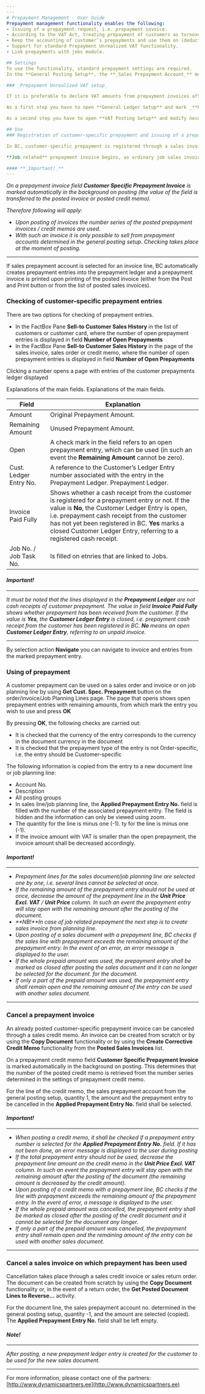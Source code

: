```yaml
---
---
# Prepayment Management - User Guide 
Prepayment management functionality enables the following:
- Issuing of a prepayment request, i.e. prepayment invoice.
- According to the VAT Act, treating prepayment of customers as turnover and subject it to the calculation of VAT.
- Keep the accounting of customer’s prepayments and use them on (deduct from) the main invoices issued to the customer.
- Support for standard Prepayment Unrealized VAT functionality.
- Link prepayments with jobs module.

## Settings
To use the functionality, standard prepayment settings are required. 
In the **General Posting Setup**, the **_Sales Prepayment Account_** must be determined.

### _Prepayment Unrealized VAT setup_

If it is preferable to declare VAT amounts from prepayment invoices after they are paid by customer, then following setup must be made.

As a first step you have to open **General Ledger Setup** and mark _**Prepayment Unrealized VAT**_ as Yes.

As a second step you have to open **VAT Posting Setup** and modify necessary _**VAT Bus. Posting Group**_ and _**VAT Product Posting Group**_ combinations. On sleected combinations you have to define _**Unrealized VAT Type**_ (for an example _Percentage_) and also setup _**Sales VAT Unreal. Account**_.

## Use
### Registration of customer-specific prepayment and issuing of a prepayment invoice

In BC, customer-specific prepayment is registered through a sales invoice. For that, a sales invoice is created for the customer, including the account from the **_Sales Prepayment Account_** column of the general posting setting in its line.

**Job related** prepayment invoice begins, as ordinary job sales invoice, from Job planning line and all mentioned above is applying. With Job related prepayment invoice columns  **Job no.** and **Job Task No.** will be filled in **Prepayment Ledger**.

#### **_Important!_**
---
```

_On a prepayment invoice field **Customer Specific Prepayment Invoice** is marked automatically in the background on posting (the value of the field is transferred to the posted invoice or posted credit memo)._

_Therefore following will apply:_
- _Upon posting of invoices the number series of the posted prepayment invoices / credit memos are used._
- _With such an invoice it is only possible to sell from prepayment accounts determined in the general posting setup. Checking takes place at the moment of posting._

---

If sales prepayment account is selected for an invoice line, BC automatically creates prepayment entries into the prepayment ledger and a prepayment invoice is printed upon printing of the posted invoice (either from the Post and Print button or from the list of posted sales invoices). 

### Checking of customer-specific prepayment entries
There are two options for checking of prepayment entries.
- In the FactBox Pane **Sell-to Customer Sales History** in the list of customers or customer card, where the number of open prepayment entries is displayed in field **Number of Open Prepayments**
- In the FactBox Pane **Sell-to Customer Sales History** in the page of the sales invoice, sales order or credit memo, where the number of open prepayment entries is displayed in field **Number of Open Prepayments**

Clicking a number opens a page with entries of the customer prepayments ledger displayed 

Explanations of the main fields. Explanations of the main fields.

|Field|Explanation|
|---|---|
|Amount |Original Prepayment Amount.
|Remaining Amount |Unused Prepayment Amount.
|Open |A check mark in the field refers to an open prepayment entry, which can be used (in such an event the **Remaining Amount** cannot be zero). 
|Cust. Ledger Entry No. |A reference to the Customer’s Ledger Entry number associated with the entry in the Prepayment Ledger. Prepayment Ledger.
|Invoice Paid Fully |Shows whether a cash receipt from the customer is registered for a prepayment entry or not. If the value is **No**, the Customer Ledger Entry is open, i.e. prepayment cash receipt from the customer has not yet been registered in BC. **Yes** marks a closed Customer Ledger Entry, referring to a registered cash receipt. 
|Job No. / Job Task No.| Is filled on etnries that are linked to Jobs.|

#### **_Important!_** 

---
_It must be noted that the lines displayed in the **Prepayment Ledger** are not cash receipts of customer prepayment. The value in field **Invoice Paid Fully** shows whether prepayment has been received from the customer. If the value is **Yes**, the **Customer Ledger Entry** is closed, i.e. prepayment cash receipt from the customer has been registered in BC. **No** means an open **Customer Ledger Entry**, referring to an unpaid invoice._

---

By selection action **Navigate** you can navigate to invoice and entries from the marked prepayment entry.

### Using of prepayment

A customer prepayment can be used on a sales order and invoice or on job planning line by using **Get Cust. Spec. Prepayment** button on the order/invoice/Job Planning Lines page. The page that opens shows open prepayment entries with remaining amounts, from which mark the entry you wish to use and press **OK**

By pressing **OK**, the following checks are carried out:
- It is checked that the currency of the entry corresponds to the currency in the document currency in the document
- It is checked that the prepayment type of the entry is not Order-specific, i.e. the entry should be Customer-specific
 
The following information is copied from the entry to a new document line or job planning line:
- Account No.
- Description 
- All posting groups
- In sales line/job planning line, the **Applied Prepayment Entry No.** field is filled with the number of the associated prepayment entry. The field is hidden and the information can only be viewed using zoom. 
- The quantity for the line is minus one (-1). ty for the line is minus one (-1). 
- If the invoice amount with VAT is smaller than the open prepayment, the invoice amount shall be decreased accordingly.  
  

#### **_Important!_**

***
- _Prepayment lines for the sales document/job planning line are selected one by one, i.e. several lines cannot be selected at once._
- _If the remaining amount of the prepayment entry should not be used at once, decrease the amount of the prepayment line in the **Unit Price Excl. VAT** / **Unit Price** column. In such an event the prepayment entry will stay open with the remaining amount after the posting of the document._
- _**NB!**In case of job related prepayment the next step is to create sales invoice from planning line._
- _Upon posting of a sales document with a prepayment line, BC checks if the sales line with prepayment exceeds the remaining amount of the prepayment entry. In the event of an error, an error message is displayed to the user._
- _If the whole prepaid amount was used, the prepayment entry shall be marked as closed after posting the sales document and it can no longer be selected for the document. for the document._
- _If only a part of the prepaid amount was used, the prepayment entry shall remain open and the remaining amount of the entry can be used with another sales document._

---

### Cancel a prepayment invoice
An already posted customer-specific prepayment invoice can be canceled through a sales credit memo. An invoice can be created from scratch or by using the **Copy Document** functionality or by using the **Create Corrective Credit Memo** functionality from the **Posted Sales Invoices** list.
 
On a prepayment credit memo field **Customer Specific Prepayment Invoice** is marked automatically in the background on posting. This determines that the number of the posted credit memo is retrieved from the number series determined in the settings of prepayment credit memo.

For the line of the credit memo, the sales prepayment account from the general posting setup, quantity 1, the amount and the prepayment entry to be cancelled in the **Applied Prepayment Entry No.** field shall be selected.


#### **_Important!_**

--- 
- _When posting a credit memo, it shall be checked if a prepayment entry number is selected for the **Applied Prepayment Entry No.** field. If it has not been done, an error message is displayed to the user during posting_
- _If the total prepayment entry should not be used, decrease the prepayment line amount on the credit memo in the **Unit Price Excl. VAT** column. In such an event the prepayment entry will stay open with the remaining amount after the posting of the document (the remaining amount is decreased by the credit amount)._
- _Upon posting of a credit memo with a prepayment line, BC checks if the line with prepayment exceeds the remaining amount of the prepayment entry. In the event of error, a message is displayed to the user._
- _If the whole prepaid amount was cancelled, the prepayment entry shall be marked as closed after the posting of the credit document and it cannot be selected for the document any longer._
- _If only a part of the prepaid amount was cancelled, the prepayment entry shall remain open and the remaining amount of the entry can be used with another sales document._ 

---


### Cancel a sales invoice on which prepayment has been used
Cancellation takes place through a sales credit invoice or sales return order. The document can be created from scratch by using the **Copy Document** functionality or, in the event of a return order, the **Get Posted Document Lines to Reverse…** activity.

For the document line, the sales prepayment account no. determined in the general posting setup, quantity -1, and the amount are selected (copied). The **Applied Prepayment Entry No.** field shall be left empty.

#### **_Note!_**

--- 
_After posting, a new prepayment ledger entry is created for the customer to be used for the new sales document._


***

For more information, please contact one of the partners:  
[http://www.dynamicspartners.ee](http://www.dynamicspartners.ee)
